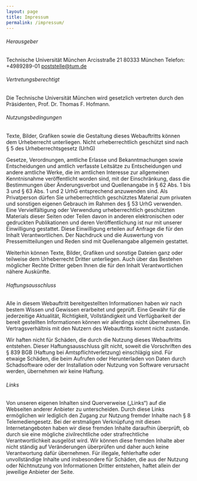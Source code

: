 ```yaml
---
layout: page
title: Impressum
permalink: /impressum/
---
```


###### Herausgeber
Technische Universität München
Arcisstraße 21
80333 München
Telefon: +4989289-01
poststelle@tum.de

###### Vertretungs­berechtigt
Die Technische Universität München wird gesetzlich vertreten durch den Präsidenten, Prof. Dr. Thomas F. Hofmann.

###### Nutzungsbedingungen
Texte, Bilder, Grafiken sowie die Gestaltung dieses Webauftritts können dem Urheberrecht unterliegen. Nicht urheberrechtlich geschützt sind nach § 5 des Urheberrechtsgesetz (UrhG)

Gesetze, Verordnungen, amtliche Erlasse und Bekanntmachungen sowie Entscheidungen und amtlich verfasste Leitsätze zu Entscheidungen und
andere amtliche Werke, die im amtlichen Interesse zur allgemeinen Kenntnisnahme veröffentlicht worden sind, mit der Einschränkung, dass die Bestimmungen über Änderungsverbot und Quellenangabe in § 62 Abs. 1 bis 3 und § 63 Abs. 1 und 2 UrhG entsprechend anzuwenden sind.
Als Privatperson dürfen Sie urheberrechtlich geschütztes Material zum privaten und sonstigen eigenen Gebrauch im Rahmen des § 53 UrhG verwenden. Eine Vervielfältigung oder Verwendung urheberrechtlich geschützten Materials dieser Seiten oder Teilen davon in anderen elektronischen oder gedruckten Publikationen und deren Veröffentlichung ist nur mit unserer Einwilligung gestattet. Diese Einwilligung erteilen auf Anfrage die für den Inhalt Verantwortlichen. Der Nachdruck und die Auswertung von Pressemitteilungen und Reden sind mit Quellenangabe allgemein gestattet.

Weiterhin können Texte, Bilder, Grafiken und sonstige Dateien ganz oder teilweise dem Urheberrecht Dritter unterliegen. Auch über das Bestehen möglicher Rechte Dritter geben Ihnen die für den Inhalt Verantwortlichen nähere Auskünfte.

###### Haftungsausschluss
Alle in diesem Webauftritt bereitgestellten Informationen haben wir nach bestem Wissen und Gewissen erarbeitet und geprüft. Eine Gewähr für die jederzeitige Aktualität, Richtigkeit, Vollständigkeit und Verfügbarkeit der bereit gestellten Informationen können wir allerdings nicht übernehmen. Ein Vertragsverhältnis mit den Nutzern des Webauftritts kommt nicht zustande.

Wir haften nicht für Schäden, die durch die Nutzung dieses Webauftritts entstehen. Dieser Haftungsausschluss gilt nicht, soweit die Vorschriften des § 839 BGB (Haftung bei Amtspflichtverletzung) einschlägig sind. Für etwaige Schäden, die beim Aufrufen oder Herunterladen von Daten durch Schadsoftware oder der Installation oder Nutzung von Software verursacht werden, übernehmen wir keine Haftung.

###### Links
Von unseren eigenen Inhalten sind Querverweise („Links“) auf die Webseiten anderer Anbieter zu unterscheiden. Durch diese Links ermöglichen wir lediglich den Zugang zur Nutzung fremder Inhalte nach § 8 Telemediengesetz. Bei der erstmaligen Verknüpfung mit diesen Internetangeboten haben wir diese fremden Inhalte daraufhin überprüft, ob durch sie eine mögliche zivilrechtliche oder strafrechtliche Verantwortlichkeit ausgelöst wird. Wir können diese fremden Inhalte aber nicht ständig auf Veränderungen überprüfen und daher auch keine Verantwortung dafür übernehmen. Für illegale, fehlerhafte oder unvollständige Inhalte und insbesondere für Schäden, die aus der Nutzung oder Nichtnutzung von Informationen Dritter entstehen, haftet allein der jeweilige Anbieter der Seite.